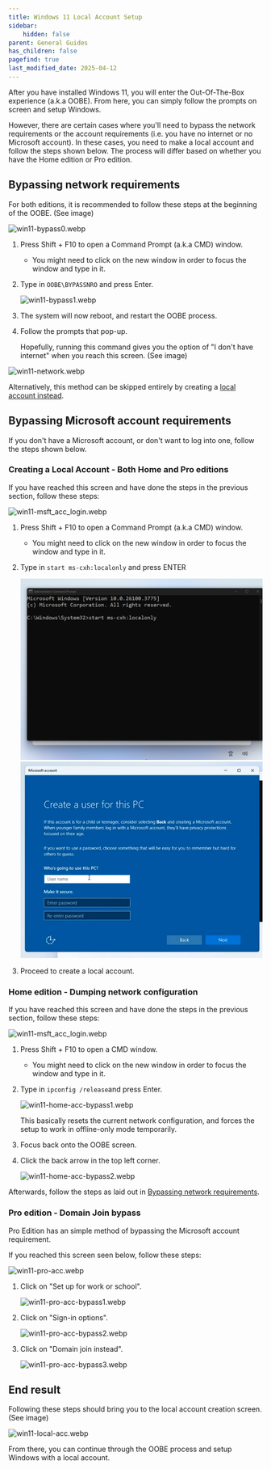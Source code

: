 ```yaml
---
title: Windows 11 Local Account Setup 
sidebar:
    hidden: false
parent: General Guides
has_children: false
pagefind: true
last_modified_date: 2025-04-12
---
```


After you have installed Windows 11, you will enter the Out-Of-The-Box experience (a.k.a OOBE). From here, you can simply follow the prompts on screen and setup Windows. 

However, there are certain cases where you'll need to bypass the network requirements or the account requirements (i.e. you have no internet or no Microsoft account). In these cases, you need to make a local account and follow the steps shown below. The process will differ based on whether you have the Home edition or Pro edition.

## Bypassing network requirements 
For both editions, it is recommended to follow these steps at the beginning of the OOBE. (See image) 

![win11-bypass0.webp](../../../assets/install-11/win11-bypass0.webp)

1. Press Shift + F10 to open a Command Prompt (a.k.a CMD) window.
     - You might need to click on the new window in order to focus the window and type in it.
2. Type in `OOBE\BYPASSNRO` and press Enter.

     ![win11-bypass1.webp](../../../assets/install-11/win11-bypass1.webp)

4. The system will now reboot, and restart the OOBE process. 

5. Follow the prompts that pop-up. 

    Hopefully, running this command gives you the option of "I don't have internet" when you reach this screen. (See image)

![win11-network.webp](../../../assets/install-11/win11-network.webp)

Alternatively, this method can be skipped entirely by creating a [local account instead](#creating-a-local-account---both-home-and-pro-editions).

## Bypassing Microsoft account requirements
If you don't have a Microsoft account, or don't want to log into one, follow the steps shown below.

### Creating a Local Account - Both Home and Pro editions
If you have reached this screen and have done the steps in the previous section, follow these steps: 

![win11-msft_acc_login.webp](../../../assets/install-11/win11-msft_acc_login.webp)

1. Press Shift + F10 to open a Command Prompt (a.k.a CMD) window.
     - You might need to click on the new window in order to focus the window and type in it.

2. Type in `start ms-cxh:localonly` and press ENTER

     ![win11-bypass1.png](../../../assets/install-11/win11-bypass1.png)
     ![win11-bypass2.png](../../../assets/install-11/win11-bypass2.png)

3. Proceed to create a local account.

### Home edition - Dumping network configuration
If you have reached this screen and have done the steps in the previous section, follow these steps: 

![win11-msft_acc_login.webp](../../../assets/install-11/win11-msft_acc_login.webp)

1. Press Shift + F10 to open a CMD window.
     - You might need to click on the new window in order to focus the window and type in it. 

2. Type in `ipconfig /release`and press Enter. 

     ![win11-home-acc-bypass1.webp](../../../assets/install-11/win11-home-acc-bypass1.webp)

     This basically resets the current network configuration, and forces the setup to work in offline-only mode temporarily.

3. Focus back onto the OOBE screen. 

4. Click the back arrow in the top left corner. 

     ![win11-home-acc-bypass2.webp](../../../assets/install-11/win11-home-acc-bypass2.webp)

Afterwards, follow the steps as laid out in [Bypassing network requirements](#bypassing-network-requirements).

### Pro edition - Domain Join bypass
Pro Edition has an simple method of bypassing the Microsoft account requirement. 

If you reached this screen seen below, follow these steps: 

![win11-pro-acc.webp](../../../assets/install-11/win11-pro-acc.webp)

1. Click on "Set up for work or school". 

     ![win11-pro-acc-bypass1.webp](../../../assets/install-11/win11-pro-acc-bypass1.webp)


2. Click on "Sign-in options". 

     ![win11-pro-acc-bypass2.webp](../../../assets/install-11/win11-pro-acc-bypass2.webp)


3. Click on "Domain join instead".

     ![win11-pro-acc-bypass3.webp](../../../assets/install-11/win11-pro-acc-bypass3.webp)

## End result
Following these steps should bring you to the local account creation screen. (See image) 

![win11-local-acc.webp](../../../assets/install-11/win11-local-acc.webp)


From there, you can continue through the OOBE process and setup Windows with a local account.  

